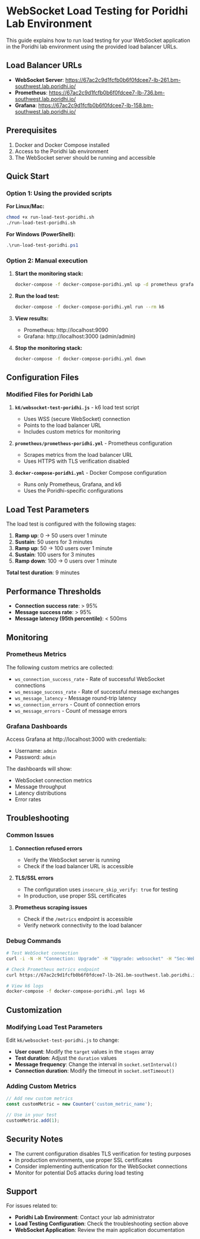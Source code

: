 # WebSocket Load Testing for Poridhi Lab Environment

This guide explains how to run load testing for your WebSocket application in the Poridhi lab environment using the provided load balancer URLs.

## Load Balancer URLs

- **WebSocket Server**: https://67ac2c9d1fcfb0b6f0fdcee7-lb-261.bm-southwest.lab.poridhi.io/
- **Prometheus**: https://67ac2c9d1fcfb0b6f0fdcee7-lb-736.bm-southwest.lab.poridhi.io/
- **Grafana**: https://67ac2c9d1fcfb0b6f0fdcee7-lb-158.bm-southwest.lab.poridhi.io/

## Prerequisites

1. Docker and Docker Compose installed
2. Access to the Poridhi lab environment
3. The WebSocket server should be running and accessible

## Quick Start

### Option 1: Using the provided scripts

**For Linux/Mac:**
```bash
chmod +x run-load-test-poridhi.sh
./run-load-test-poridhi.sh
```

**For Windows (PowerShell):**
```powershell
.\run-load-test-poridhi.ps1
```

### Option 2: Manual execution

1. **Start the monitoring stack:**
   ```bash
   docker-compose -f docker-compose-poridhi.yml up -d prometheus grafana
   ```

2. **Run the load test:**
   ```bash
   docker-compose -f docker-compose-poridhi.yml run --rm k6
   ```

3. **View results:**
   - Prometheus: http://localhost:9090
   - Grafana: http://localhost:3000 (admin/admin)

4. **Stop the monitoring stack:**
   ```bash
   docker-compose -f docker-compose-poridhi.yml down
   ```

## Configuration Files

### Modified Files for Poridhi Lab

1. **`k6/websocket-test-poridhi.js`** - k6 load test script
   - Uses WSS (secure WebSocket) connection
   - Points to the load balancer URL
   - Includes custom metrics for monitoring

2. **`prometheus/prometheus-poridhi.yml`** - Prometheus configuration
   - Scrapes metrics from the load balancer URL
   - Uses HTTPS with TLS verification disabled

3. **`docker-compose-poridhi.yml`** - Docker Compose configuration
   - Runs only Prometheus, Grafana, and k6
   - Uses the Poridhi-specific configurations

## Load Test Parameters

The load test is configured with the following stages:

1. **Ramp up**: 0 → 50 users over 1 minute
2. **Sustain**: 50 users for 3 minutes
3. **Ramp up**: 50 → 100 users over 1 minute
4. **Sustain**: 100 users for 3 minutes
5. **Ramp down**: 100 → 0 users over 1 minute

**Total test duration**: 9 minutes

## Performance Thresholds

- **Connection success rate**: > 95%
- **Message success rate**: > 95%
- **Message latency (95th percentile)**: < 500ms

## Monitoring

### Prometheus Metrics

The following custom metrics are collected:

- `ws_connection_success_rate` - Rate of successful WebSocket connections
- `ws_message_success_rate` - Rate of successful message exchanges
- `ws_message_latency` - Message round-trip latency
- `ws_connection_errors` - Count of connection errors
- `ws_message_errors` - Count of message errors

### Grafana Dashboards

Access Grafana at http://localhost:3000 with credentials:
- Username: `admin`
- Password: `admin`

The dashboards will show:
- WebSocket connection metrics
- Message throughput
- Latency distributions
- Error rates

## Troubleshooting

### Common Issues

1. **Connection refused errors**
   - Verify the WebSocket server is running
   - Check if the load balancer URL is accessible

2. **TLS/SSL errors**
   - The configuration uses `insecure_skip_verify: true` for testing
   - In production, use proper SSL certificates

3. **Prometheus scraping issues**
   - Check if the `/metrics` endpoint is accessible
   - Verify network connectivity to the load balancer

### Debug Commands

```bash
# Test WebSocket connection
curl -i -N -H "Connection: Upgrade" -H "Upgrade: websocket" -H "Sec-WebSocket-Version: 13" -H "Sec-WebSocket-Key: x3JJHMbDL1EzLkh9GBhXDw==" https://67ac2c9d1fcfb0b6f0fdcee7-lb-261.bm-southwest.lab.poridhi.io/ws

# Check Prometheus metrics endpoint
curl https://67ac2c9d1fcfb0b6f0fdcee7-lb-261.bm-southwest.lab.poridhi.io/metrics

# View k6 logs
docker-compose -f docker-compose-poridhi.yml logs k6
```

## Customization

### Modifying Load Test Parameters

Edit `k6/websocket-test-poridhi.js` to change:

- **User count**: Modify the `target` values in the `stages` array
- **Test duration**: Adjust the `duration` values
- **Message frequency**: Change the interval in `socket.setInterval()`
- **Connection duration**: Modify the timeout in `socket.setTimeout()`

### Adding Custom Metrics

```javascript
// Add new custom metrics
const customMetric = new Counter('custom_metric_name');

// Use in your test
customMetric.add(1);
```

## Security Notes

- The current configuration disables TLS verification for testing purposes
- In production environments, use proper SSL certificates
- Consider implementing authentication for the WebSocket connections
- Monitor for potential DoS attacks during load testing

## Support

For issues related to:
- **Poridhi Lab Environment**: Contact your lab administrator
- **Load Testing Configuration**: Check the troubleshooting section above
- **WebSocket Application**: Review the main application documentation 